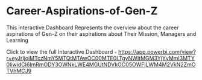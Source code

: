 # Career-Aspirations-of-Gen-Z
This interactive Dashboard Represents the overview about the career aspirations of Gen-Z on their aspirations about Their Mission, Managers and Learning

Click to view the full Interactive Dashboard - https://app.powerbi.com/view?r=eyJrIjoiMTczNmY5MTQtMTAwOC00MTE0LTgyNWItMGM3YjYyMmI3MTY0IiwidCI6ImRmODY3OWNkLWE4MGUtNDVkOC05OWFjLWM4M2VkN2ZmOTVhMCJ9
